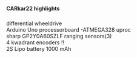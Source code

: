 #### CARkar22 highlights
#####
differential wheeldrive<br>
Arduino Uno processorboard -ATMEGA328 uproc  
sharp GP2Y0A60SZLF ranging sensors(3)  
4 kwadrant encoders !!  
2S Lipo battery 1000 mAh  
